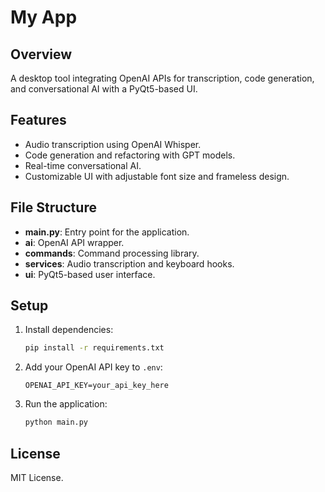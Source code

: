 # My App

## Overview

A desktop tool integrating OpenAI APIs for transcription, code generation, and conversational AI with a PyQt5-based UI.

## Features

- Audio transcription using OpenAI Whisper.
- Code generation and refactoring with GPT models.
- Real-time conversational AI.
- Customizable UI with adjustable font size and frameless design.

## File Structure

- **main.py**: Entry point for the application.
- **ai**: OpenAI API wrapper.
- **commands**: Command processing library.
- **services**: Audio transcription and keyboard hooks.
- **ui**: PyQt5-based user interface.

## Setup

1. Install dependencies:
   ```bash
   pip install -r requirements.txt
   ```

2. Add your OpenAI API key to `.env`:
   ```
   OPENAI_API_KEY=your_api_key_here
   ```

3. Run the application:
   ```bash
   python main.py
   ```

## License

MIT License.
